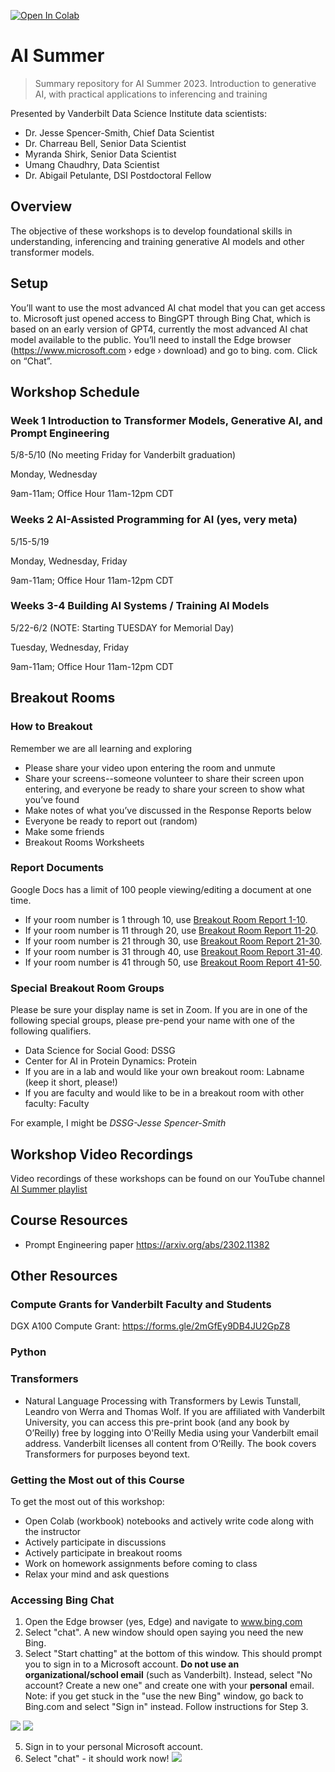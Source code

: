 [![Open In Colab](https://colab.research.google.com/assets/colab-badge.svg)](https://colab.research.google.com/github/vanderbilt-data-science/ai_summer)

# AI Summer
> Summary repository for AI Summer 2023. Introduction to generative AI, with practical applications to inferencing and training

Presented by Vanderbilt Data Science Institute data scientists:
* Dr. Jesse Spencer-Smith, Chief Data Scientist
* Dr. Charreau Bell, Senior Data Scientist
* Myranda Shirk, Senior Data Scientist
* Umang Chaudhry, Data Scientist
* Dr. Abigail Petulante, DSI Postdoctoral Fellow

## Overview
The objective of these workshops is to develop foundational skills in understanding, inferencing and training generative AI models and other transformer models.  

## Setup

You’ll want to use the most advanced AI chat model that you can get access to. Microsoft just opened access to BingGPT through Bing Chat, which is based on an early version of GPT4, currently the most advanced AI chat model available to the public. You’ll need to install the Edge browser (https://www.microsoft.com › edge › download) and go to bing. com. Click on “Chat”.

## Workshop Schedule

### Week 1 Introduction to Transformer Models, Generative AI, and Prompt Engineering

5/8-5/10 (No meeting Friday for Vanderbilt graduation)

Monday, Wednesday

9am-11am; Office Hour 11am-12pm CDT

### Weeks 2 AI-Assisted Programming for AI (yes, very meta)

5/15-5/19

Monday, Wednesday, Friday

9am-11am; Office Hour 11am-12pm CDT

### Weeks 3-4 Building AI Systems / Training AI Models

5/22-6/2 (NOTE: Starting TUESDAY for Memorial Day)

Tuesday, Wednesday, Friday

9am-11am; Office Hour 11am-12pm CDT

## Breakout Rooms

### How to Breakout

Remember we are all learning and exploring
- Please share your video upon entering the room and unmute
- Share your screens--someone volunteer to share their screen upon entering, and everyone be ready to share your screen to show what you’ve found
- Make notes of what you’ve discussed in the Response Reports below
- Everyone be ready to report out (random)
- Make some friends
- Breakout Rooms Worksheets

### Report Documents
Google Docs has a limit of 100 people viewing/editing a document at one time. 

- If your room number is 1 through 10, use [Breakout Room Report 1-10](https://docs.google.com/document/d/14wzyXgBRjjCqYriZwDBLfDhLpjYZWlK-FBVrhn4KgWo/edit?usp=sharing).
- If your room number is 11 through 20, use [Breakout Room Report 11-20](https://docs.google.com/document/d/14NZccbaKNqhtFjRrvmIKCPOBAkvpqec3DC54P_YFnic/edit?usp=sharing).
- If your room number is 21 through 30, use [Breakout Room Report 21-30](https://docs.google.com/document/d/1_EuSAW66hudr5BAbcYYsMujqPjEYV2cAKvFyOviiS8Q/edit?usp=sharing).
- If your room number is 31 through 40, use [Breakout Room Report 31-40](https://docs.google.com/document/d/1ISLGUtQ6krYEhzzDY6NbsskgrgCUEQL37l91qW5FHj0/edit?usp=sharing).
- If your room number is 41 through 50, use [Breakout Room Report 41-50](https://docs.google.com/document/d/1gjfwtpeQGZhuFvUBc6B93CdbVbHdiMWhKnJpi1hBkW0/edit?usp=sharing).

### Special Breakout Room Groups

Please be sure your display name is set in Zoom. If you are in one of the following special groups, please pre-pend your name with one of the following qualifiers. 
- Data Science for Social Good: DSSG
- Center for AI in Protein Dynamics: Protein
- If you are in a lab and would like your own breakout room: Labname (keep it short, please!)
- If you are faculty and would like to be in a breakout room with other faculty: Faculty

For example, I might be *DSSG-Jesse Spencer-Smith*


## Workshop Video Recordings
Video recordings of these workshops can be found on our YouTube channel [AI Summer playlist](https://nam04.safelinks.protection.outlook.com/?url=https%3A%2F%2Fwww.youtube.com%2Fplaylist%3Flist%3DPL6KxUvysa-7yV8T4qcoLaDH3ZzUFwYx8u&data=05%7C01%7Cjesse.spencer-smith%40vanderbilt.edu%7C05c7b9c0dbf942c3186408db558cf221%7Cba5a7f39e3be4ab3b45067fa80faecad%7C0%7C0%7C638197836249753010%7CUnknown%7CTWFpbGZsb3d8eyJWIjoiMC4wLjAwMDAiLCJQIjoiV2luMzIiLCJBTiI6Ik1haWwiLCJXVCI6Mn0%3D%7C3000%7C%7C%7C&sdata=u5Q84sUPC7K1VOB9hyspSqduBhHBd8SvGXIXlNkjACM%3D&reserved=0)

## Course Resources

- Prompt Engineering paper https://arxiv.org/abs/2302.11382




## Other Resources

### Compute Grants for Vanderbilt Faculty and Students

DGX A100 Compute Grant: https://forms.gle/2mGfEy9DB4JU2GpZ8

### Python

### Transformers
-  Natural Language Processing with Transformers by Lewis Tunstall, Leandro von Werra and Thomas Wolf. If you are affiliated with Vanderbilt University, you can access this pre-print book (and any book by O’Reilly) free by logging into O'Reilly Media using your Vanderbilt email address. Vanderbilt licenses all content from O’Reilly. The book covers Transformers for purposes beyond text. 



### Getting the Most out of this Course
To get the most out of this workshop:
* Open Colab (workbook) notebooks and actively write code along with the instructor
* Actively participate in discussions
* Actively participate in breakout rooms
* Work on homework assignments before coming to class
* Relax your mind and ask questions

### Accessing Bing Chat
1. Open the Edge browser (yes, Edge) and navigate to www.bing.com
2. Select "chat". A new window should open saying you need the new Bing.
3. Select "Start chatting" at the bottom of this window. This should prompt you to sign in to a Microsoft account. **Do not use an organizational/school email** (such as Vanderbilt). Instead, select "No account? Create a new one" and create one with your **personal** email. 
  Note: if you get stuck in the "use the new Bing" window, go back to Bing.com and select "Sign in" instead. Follow instructions for Step 3.
  
  ![](https://github.com/vanderbilt-data-science/ai_summer/blob/main/img/Bing-chat.png)
  ![](https://github.com/vanderbilt-data-science/ai_summer/blob/main/img/bing-1.png)

5. Sign in to your personal Microsoft account.
6. Select "chat" - it should work now!
  ![](https://github.com/vanderbilt-data-science/ai_summer/blob/main/img/bing-2.png)
